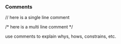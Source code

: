 ### Comments

// here is a single line comment

/*
  here is a multi line comment
*/

use comments to explain whys, hows, constrains, etc.

